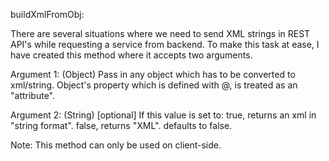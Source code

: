 buildXmlFromObj:

There are several situations where we need to send XML strings in REST API's while requesting a service from backend.
To make this task at ease, I have created this method where it accepts two arguments.

Argument 1: (Object)
Pass in any object which has to be converted to xml/string.
Object's property which is defined with @, is treated as an "attribute".

Argument 2: (String) [optional]
If this value is set to:
  true, returns an xml in "string format".
  false, returns "XML".
defaults to false.
  
Note: This method can only be used on client-side.
